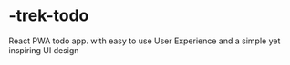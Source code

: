 # -trek-todo
React PWA todo app. with easy to use User Experience and a simple yet inspiring UI design
